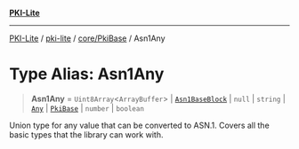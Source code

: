 [**PKI-Lite**](../../../../README.md)

---

[PKI-Lite](../../../../README.md) / [pki-lite](../../../README.md) / [core/PkiBase](../README.md) / Asn1Any

# Type Alias: Asn1Any

> **Asn1Any** = `Uint8Array`\<`ArrayBuffer`\> \| [`Asn1BaseBlock`](Asn1BaseBlock.md) \| `null` \| `string` \| [`Any`](../../../asn1/Any/classes/Any.md) \| [`PkiBase`](../classes/PkiBase.md) \| `number` \| `boolean`

Union type for any value that can be converted to ASN.1.
Covers all the basic types that the library can work with.
